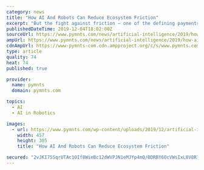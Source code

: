 ```yaml
---
category: news
title: "How AI And Robots Can Reduce Ecosystem Friction"
excerpt: "But the fight against friction – one of the defining payments and commerce endeavors of this decade, and the one about to start – is getting a boost from artificial intelligence (AI) and robotics. Those helping hands of technology are still in the ..."
publishedDateTime: 2019-12-04T18:02:00Z
sourceUrl: https://www.pymnts.com/news/artificial-intelligence/2019/how-ai-and-robots-can-reduce-ecosystem-friction/
ampUrl: https://www.pymnts.com/news/artificial-intelligence/2019/how-ai-and-robots-can-reduce-ecosystem-friction/amp/
cdnAmpUrl: https://www-pymnts-com.cdn.ampproject.org/c/s/www.pymnts.com/news/artificial-intelligence/2019/how-ai-and-robots-can-reduce-ecosystem-friction/amp/
type: article
quality: 74
heat: 74
published: true

provider:
  name: pymnts
  domain: pymnts.com

topics:
  - AI
  - AI in Robotics

images:
  - url: https://www.pymnts.com/wp-content/uploads/2019/12/artificial-intelligence-robots-payment-ecosystems-457x305.jpg
    width: 457
    height: 305
    title: "How AI And Robots Can Reduce Ecosystem Friction"

secured: "2vJKI75SqrUTAc1OIf8WieBc12dWVPJN1eMJYp4mQ/BDRBY6OcVWsIxL8V8R7aG3N1ev1VJBEb+VMGPUS98jUewTU7TX1LWTIMjI07aV0FP1QUHQRM5MfP2yPKcOHnHs51zoWc3Ws/xNXtul4fv9JJnDetiKvwQGpfQ4VqdWBhWxc0WOTYz/Hr08jhSXceQ3SbtRuwopp6BwPX8kL0j6wDtxOcYoDDMrqh5B21QUw/vH47IC1keqmEQPK3tS7eij+CBebUCk4G/nbwQarMlF8Q==;6cw4zuLe2Qx+9JusjkYt9w=="
---
```


